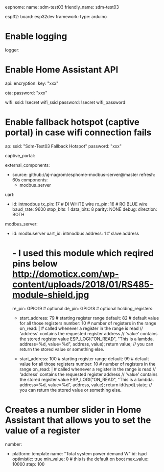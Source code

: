 esphome:
  name: sdm-test03
  friendly_name: sdm-test03

esp32:
  board: esp32dev
  framework:
    type: arduino

# Enable logging
logger:

# Enable Home Assistant API
api:
  encryption:
    key: "xxx"

ota:
  password: "xxx"

wifi:
  ssid: !secret wifi_ssid
  password: !secret wifi_password

  # Enable fallback hotspot (captive portal) in case wifi connection fails
  ap:
    ssid: "Sdm-Test03 Fallback Hotspot"
    password: "xxx"

captive_portal:

external_components:
  - source: github://aj-nagrom/esphome-modbus-server@master
    refresh: 60s
    components:
      - modbus_server

uart:
  - id: intmodbus
    tx_pin: 17 # DI WHITE wire
    rx_pin: 16 # RO BLUE  wire
    baud_rate: 9600
    stop_bits: 1
    data_bits: 8
    parity: NONE
    debug:
      direction: BOTH

modbus_server:
  - id: modbuserver
    uart_id: intmodbus
    address: 1 # slave address
    #  - I used this module which reqired pins below http://domoticx.com/wp-content/uploads/2018/01/RS485-module-shield.jpg
    re_pin: GPIO19 # optional
    de_pin: GPIO18 # optional
    holding_registers:
      - start_address: 79 # starting register range
        default: 82 # default value for all those registers
        number: 10 # number of registers in the range
        on_read: | # called whenever a register in the range is read
          // 'address' contains the requested register address
          // 'value' contains the stored register value 
          ESP_LOGI("ON_READ", "This is a lambda. address=%d, value=%d", address, value);
          return value; // you can return the stored value or something else.

      - start_address: 100 # starting register range
        default: 99 # default value for all those registers
        number: 10 # number of registers in the range
        on_read: | # called whenever a register in the range is read
          // 'address' contains the requested register address
          // 'value' contains the stored register value 
          ESP_LOGI("ON_READ", "This is a lambda. address=%d, value=%d", address, value);
          return id(tspd).state; // you can return the stored value or something else.


# Creates a number slider in Home Assistant that allows you to set the value of a register
number:
  - platform: template
    name: "Total system power demand W"
    id: tspd
    optimistic: true
    min_value: 0 # this is the default on boot
    max_value: 10000
    step: 100
